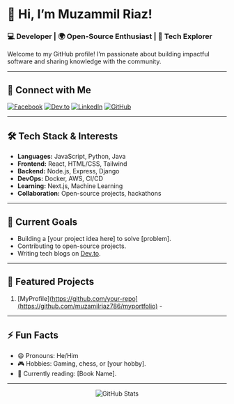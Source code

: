 # 👋 Hi, I’m Muzammil Riaz!

### 💻 Developer | 🌍 Open-Source Enthusiast | 🚀 Tech Explorer

Welcome to my GitHub profile! I’m passionate about building impactful software and sharing knowledge with the community.  

---

## 🔗 **Connect with Me**
[![Facebook](https://img.shields.io/badge/Facebook-1877F2?style=flat&logo=facebook&logoColor=white)](https://www.facebook.com/profile.php?id=61571642670895)
[![Dev.to](https://img.shields.io/badge/Dev.to-0A0A0A?style=flat&logo=dev.to&logoColor=white)](https://dev.to/muzammilriaz)
[![LinkedIn](https://img.shields.io/badge/LinkedIn-0077B5?style=flat&logo=linkedin&logoColor=white)](https://www.linkedin.com/in/muzammilriaz786/)
[![GitHub](https://img.shields.io/badge/GitHub-181717?style=flat&logo=github&logoColor=white)](https://github.com/muzamilriaz786)

---

## 🛠 **Tech Stack & Interests**
- **Languages:** JavaScript, Python, Java  
- **Frontend:** React, HTML/CSS, Tailwind  
- **Backend:** Node.js, Express, Django  
- **DevOps:** Docker, AWS, CI/CD  
- **Learning:** Next.js, Machine Learning  
- **Collaboration:** Open-source projects, hackathons  

---

## 🌱 **Current Goals**
- Building a [your project idea here] to solve [problem].  
- Contributing to open-source projects.  
- Writing tech blogs on [Dev.to](https://dev.to/muzammilriaz).  

---

## 📌 **Featured Projects**
1. [MyProfile](https://github.com/your-repo](https://github.com/muzamilriaz786/myportfolio) - 


---

## ⚡ **Fun Facts**
- 😄 Pronouns: He/Him  
- 🎮 Hobbies: Gaming, chess, or [your hobby].  
- 📖 Currently reading: [Book Name].  

---

<p align="center">
  <img src="https://github-readme-stats.vercel.app/api?username=muzamilriaz786&show_icons=true&theme=radical" alt="GitHub Stats" />
</p>
